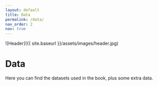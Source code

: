 ```yaml
---
layout: default
title: Data
permalink: /data/
nav_order: 2
nav: true
---
```


![Header]({{ site.baseurl }}/assets/images/header.jpg)

# Data

Here you can find the datasets used in the book, plus some extra data.
